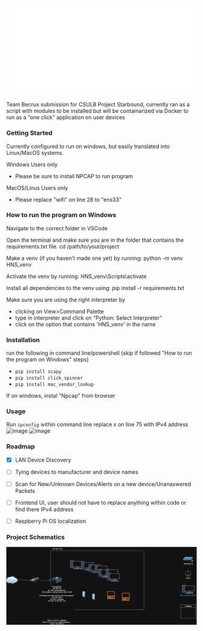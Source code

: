                         
![Logo](<Project Logo Temp.png>)                                

Team Becrux submission for CSULB Project Starbound, currently ran as a script with modules to be installed but will be containarized via Docker to run as a "one click" application on user devices 

### Getting Started
Currently configured to run on windows, but easily translated into Linux/MacOS systems. 

Windows Users only 
- Please be sure to install NPCAP to run program

MacOS/Linus Users only
- Please replace "wifi" on line 28 to "ens33"

### How to run the program on Windows

Navigate to the correct folder in VSCode

Open the terminal and make sure you are in the folder that contains the requirements.txt file.
cd /path/to/your/project

Make a venv (if you haven't made one yet) by running:
python -m venv HNS_venv

Activate the venv by running:
HNS_venv\Scripts\activate

Install all dependencies to the venv using:
pip install -r requirements.txt

Make sure you are using the right interpreter by
- clicking on View>Command Palette
- type in interpreter and click on "Python: Select Interpreter"
- click on the option that contains 'HNS_venv' in the name

### Installation
run the following in command line/powershell (skip if followed "How to run the program on Windows" steps)

- `pip install scapy`
- `pip install click_spinner`
- `pip install mac_vendor_lookup`

If on windows, instal "Npcap" from browser

### Usage
Run `ipconfig` within command line
replace x on line 75 with IPv4 address 
<img width="625" height="620" alt="image" src="https://github.com/user-attachments/assets/677295f0-f836-4656-8d0a-a2a5897a5068" />
<img width="597" height="86" alt="image" src="https://github.com/user-attachments/assets/d7fc0626-fa61-47fc-b945-76d2f13a12ca" />

### Roadmap
- [x] LAN Device Discovery
- [ ] Tying devices to manufacturer and device names 
- [ ] Scan for New/Unknown Devices/Alerts on a new device/Unanaswered Packets
- [ ] Frontend UI, user should not have to replace anything within code or find there IPv4 address 
- [ ] Raspberry Pi OS localization


### Project Schematics
![alt text](image.png) 
